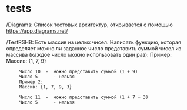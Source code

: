 # tests

/Diagrams:
Список тестовых архитектур,
открывается с помощью https://app.diagrams.net/

/TestRSHB:
         Есть массив из целых чисел. Написать функцию, которая определяет можно ли заданное число представить суммой чисел из массива (каждое число можно использовать один раз):
         Пример:
         Массив: {1, 7, 9}

         Число 10  -  можно представить суммой (1 + 9)
         Число 5      - нельзя
         Пример 2:
         Массив: {1, 7, 9, 3}

         Число 11  -  можно представить суммой (1 + 7 + 3)
         Число 5      - нельзя

